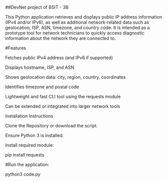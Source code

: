 ##DevNet project of BSIT - 3B

This Python application retrieves and displays public IP address information (IPv4 and/or IPv6), as well as additional network-related data such as geolocation, ISP, ASN, timezone, and country code. It is intended as a prototype tool for network technicians to quickly access diagnostic information about the network they are connected to.

#Features

Fetches public IPv4 address (and IPv6 if supported)

Displays hostname, ISP, and ASN

Shows geolocation data: city, region, country, coordinates

Identifies timezone and postal code

Lightweight and fast CLI tool using the requests module

Can be extended or integrated into larger network tools

Installation Instructions

Clone the Repository or download the script.

Ensure Python 3 is installed.

Install required module:

pip install requests


#Run the application:

python3 code.py
